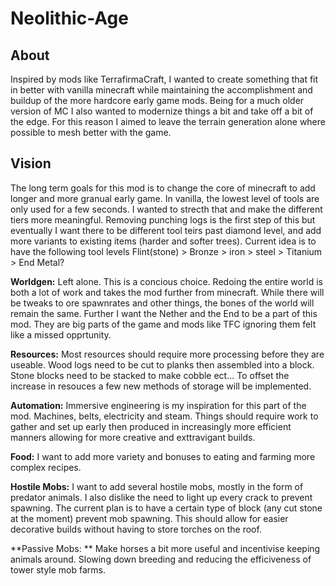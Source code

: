 # Neolithic-Age

## About

Inspired by mods like TerrafirmaCraft, I wanted to create something that fit in better with vanilla minecraft while maintaining the accomplishment and buildup of the more hardcore early game mods. Being for a much older version of MC I also wanted to modernize things a bit and take off a bit of the edge. For this reason I aimed to leave the terrain generation alone where possible to mesh better with the game.

## Vision

The long term goals for this mod is to change the core of minecraft to add longer and more granual early game. In vanilla, the lowest level of tools are only used for a few seconds. I wanted to strecth that and make the different tiers more meaningful. Removing punching logs is the first step of this but eventually I want there to be different tool teirs past diamond level, and add more variants to existing items (harder and softer trees). Current idea is to have the following tool levels Flint(stone) > Bronze > iron > steel > Titanium > End Metal?

**Worldgen:** Left alone. This is a concious choice. Redoing the entire world is both a lot of work and takes the mod further from minecraft. While there will be tweaks to ore spawnrates and other things, the bones of the world will remain the same. Further I want the Nether and the End to be a part of this mod. They are big parts of the game and mods like TFC ignoring them felt like a missed opprtunity.

**Resources:** Most resources should require more processing before they are useable. Wood logs need to be cut to planks then assembled into a block. Stone blocks need to be stacked to make cobble ect... To offset the increase in resouces a few new methods of storage will be implemented.

**Automation:** Immersive engineering is my inspiration for this part of the mod. Machines, belts, electricity and steam. Things should require work to gather and set up early then produced in increasingly more efficient manners allowing for more creative and exttravigant builds. 

**Food:** I want to add more variety and bonuses to eating and farming more complex recipes. 

**Hostile Mobs:** I want to add several hostile mobs, mostly in the form of predator animals. I also dislike the need to light up every crack to prevent spawning. The current plan is to have a certain type of block (any cut stone at the moment) prevent mob spawning. This should allow for easier decorative builds without having to store torches on the roof.

**Passive Mobs: ** Make horses a bit more useful and incentivise keeping animals around. Slowing down breeding and reducing the efficiveness of tower style mob farms.
